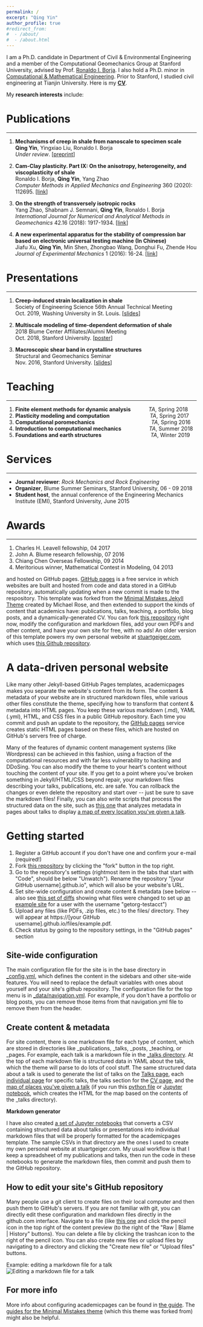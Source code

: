 ```yaml
---
permalink: /
excerpt: "Qing Yin"
author_profile: true
#redirect_from:
#  - /about/
#  - /about.html
---
```

I am a Ph.D. candidate in Department of Civil & Environmental Engineering and a member of the Computational Geomechanics Group at Stanford University, advised by Prof. [Ronaldo I. Borja](https://web.stanford.edu/~borja/). I also hold a Ph.D. minor in [Computational
& Mathematical Engineering](https://icme.stanford.edu). Prior to Stanford, I studied civil engineering at Tianjin University. Here is my [**CV**](https://qwyin.github.io/files/paper1.pdf).

My **research interests** include:

Publications
======
---  
1. **Mechanisms of creep in shale from nanoscale to specimen scale**  
**Qing Yin**, Yingxiao Liu, Ronaldo I. Borja  
*Under review*. [[preprint](https://www.researchgate.net/publication/344498641_Mechanisms_of_creep_in_shale_from_nanoscale_to_specimen_scale)]

2. **Cam-Clay plasticity. Part IX: On the anisotropy, heterogeneity, and viscoplasticity of shale**  
Ronaldo I. Borja, **Qing Yin**, Yang Zhao  
*Computer Methods in Applied Mechanics and Engineering* 360 (2020): 112695. [[link](https://www.sciencedirect.com/science/article/pii/S0045782519305808)]

3. **On the strength of transversely isotropic rocks**  
Yang Zhao, Shabnam J. Semnani, **Qing Yin**, Ronaldo I. Borja  
*International Journal for Numerical and Analytical Methods in Geomechanics* 42.16 (2018): 1917-1934. [[link](https://onlinelibrary.wiley.com/doi/full/10.1002/nag.2809)]

4. **A new experimental apparatus for the stability of compression bar based on electronic universal testing machine (In Chinese)**  
Jiafu Xu, **Qing Yin**, Min Shen, Zhongbao Wang, Donghui Fu, Zhende Hou  
*Journal of Experimental Mechanics* 1 (2016): 16-24. [[link](http://www.cnki.com.cn/Article/CJFDTotal-SYLX201601003.htm)]

Presentations
======
---  
1. **Creep-induced strain localization in shale**  
Society of Engineering Science 56th Annual Technical Meeting  
Oct. 2019, Washing University in St. Louis. [[slides](https://www.researchgate.net/publication/344498960_Creep-induced_Strain_Localization_in_Shale#fullTextFileContent)]

2. **Multiscale modeling of time-dependent deformation of shale**  
2018 Blume Center Affiliates/Alumni Meeting  
Oct. 2018, Stanford University. [[poster](https://web.stanford.edu/~qingyin/files/multiscale_poster.pdf)]

3. **Macroscopic shear band in crystalline structures**  
Structural and Geomechanics Seminar  
Nov. 2016, Stanford University. [[slides](https://web.stanford.edu/~qingyin/files/crystal_poster.pdf)]

Teaching
======
---
1. **Finite element methods for dynamic analysis**  &nbsp; &nbsp; &nbsp; &nbsp; &nbsp; &nbsp;*TA*, Spring 2018  
2. **Plasticity modeling and computation**  &nbsp; &nbsp; &nbsp; &nbsp; &nbsp; &nbsp; &nbsp; &nbsp; &nbsp; &nbsp; &nbsp; &nbsp; &nbsp; *TA*, Spring 2017  
3. **Computational poromechanics**  &nbsp; &nbsp; &nbsp; &nbsp; &nbsp; &nbsp; &nbsp; &nbsp; &nbsp; &nbsp; &nbsp; &nbsp; &nbsp; &nbsp; &nbsp; &nbsp; &nbsp; &nbsp; &nbsp;*TA*, Spring 2016  
4. **Introduction to computational mechanics**  &nbsp; &nbsp; &nbsp; &nbsp; &nbsp; &nbsp; &nbsp; &nbsp; &#8239; *TA*, Summer 2018  
5. **Foundations and earth structures**  &nbsp; &nbsp; &nbsp; &nbsp; &nbsp; &nbsp; &nbsp; &nbsp; &nbsp; &nbsp; &nbsp; &nbsp; &nbsp; &nbsp; &nbsp; &nbsp; *TA*, Winter 2019  

Services
======
---
* **Journal reviewer**: *Rock Mechanics and Rock Engineering*  
* **Organizer**, Blume Summer Seminars, Stanford University, 06 - 09 2018  
* **Student host**, the annual conference of the Engineering Mechanics Institute (EMI), Stanford University, June 2015







Awards
======
---
1. Charles H. Leavell fellowship, 04 2017
2. John A. Blume research fellowship, 07 2016
3. Chiang Chen Overseas Fellowship, 09 2014  
4. Meritorious winner, Mathematical Contest in Modeling, 04 2013


and hosted on GitHub pages. [GitHub pages](https://pages.github.com) is a free service in which websites are built and hosted from code and data stored in a GitHub repository, automatically updating when a new commit is made to the respository. This template was forked from the [Minimal Mistakes Jekyll Theme](https://mmistakes.github.io/minimal-mistakes/) created by Michael Rose, and then extended to support the kinds of content that academics have: publications, talks, teaching, a portfolio, blog posts, and a dynamically-generated CV. You can fork [this repository](https://github.com/academicpages/academicpages.github.io) right now, modify the configuration and markdown files, add your own PDFs and other content, and have your own site for free, with no ads! An older version of this template powers my own personal website at [stuartgeiger.com](http://stuartgeiger.com), which uses [this Github repository](https://github.com/staeiou/staeiou.github.io).

A data-driven personal website
======
Like many other Jekyll-based GitHub Pages templates, academicpages makes you separate the website's content from its form. The content & metadata of your website are in structured markdown files, while various other files constitute the theme, specifying how to transform that content & metadata into HTML pages. You keep these various markdown (.md), YAML (.yml), HTML, and CSS files in a public GitHub repository. Each time you commit and push an update to the repository, the [GitHub pages](https://pages.github.com/) service creates static HTML pages based on these files, which are hosted on GitHub's servers free of charge.

Many of the features of dynamic content management systems (like Wordpress) can be achieved in this fashion, using a fraction of the computational resources and with far less vulnerability to hacking and DDoSing. You can also modify the theme to your heart's content without touching the content of your site. If you get to a point where you've broken something in Jekyll/HTML/CSS beyond repair, your markdown files describing your talks, publications, etc. are safe. You can rollback the changes or even delete the repository and start over -- just be sure to save the markdown files! Finally, you can also write scripts that process the structured data on the site, such as [this one](https://github.com/academicpages/academicpages.github.io/blob/master/talkmap.ipynb) that analyzes metadata in pages about talks to display [a map of every location you've given a talk](https://academicpages.github.io/talkmap.html).

Getting started
======
1. Register a GitHub account if you don't have one and confirm your e-mail (required!)
1. Fork [this repository](https://github.com/academicpages/academicpages.github.io) by clicking the "fork" button in the top right.
1. Go to the repository's settings (rightmost item in the tabs that start with "Code", should be below "Unwatch"). Rename the repository "[your GitHub username].github.io", which will also be your website's URL.
1. Set site-wide configuration and create content & metadata (see below -- also see [this set of diffs](http://archive.is/3TPas) showing what files were changed to set up [an example site](https://getorg-testacct.github.io) for a user with the username "getorg-testacct")
1. Upload any files (like PDFs, .zip files, etc.) to the files/ directory. They will appear at https://[your GitHub username].github.io/files/example.pdf.  
1. Check status by going to the repository settings, in the "GitHub pages" section

Site-wide configuration
------
The main configuration file for the site is in the base directory in [_config.yml](https://github.com/academicpages/academicpages.github.io/blob/master/_config.yml), which defines the content in the sidebars and other site-wide features. You will need to replace the default variables with ones about yourself and your site's github repository. The configuration file for the top menu is in [_data/navigation.yml](https://github.com/academicpages/academicpages.github.io/blob/master/_data/navigation.yml). For example, if you don't have a portfolio or blog posts, you can remove those items from that navigation.yml file to remove them from the header.

Create content & metadata
------
For site content, there is one markdown file for each type of content, which are stored in directories like _publications, _talks, _posts, _teaching, or _pages. For example, each talk is a markdown file in the [_talks directory](https://github.com/academicpages/academicpages.github.io/tree/master/_talks). At the top of each markdown file is structured data in YAML about the talk, which the theme will parse to do lots of cool stuff. The same structured data about a talk is used to generate the list of talks on the [Talks page](https://academicpages.github.io/talks), each [individual page](https://academicpages.github.io/talks/2012-03-01-talk-1) for specific talks, the talks section for the [CV page](https://academicpages.github.io/cv), and the [map of places you've given a talk](https://academicpages.github.io/talkmap.html) (if you run this [python file](https://github.com/academicpages/academicpages.github.io/blob/master/talkmap.py) or [Jupyter notebook](https://github.com/academicpages/academicpages.github.io/blob/master/talkmap.ipynb), which creates the HTML for the map based on the contents of the _talks directory).

**Markdown generator**

I have also created [a set of Jupyter notebooks](https://github.com/academicpages/academicpages.github.io/tree/master/markdown_generator
) that converts a CSV containing structured data about talks or presentations into individual markdown files that will be properly formatted for the academicpages template. The sample CSVs in that directory are the ones I used to create my own personal website at stuartgeiger.com. My usual workflow is that I keep a spreadsheet of my publications and talks, then run the code in these notebooks to generate the markdown files, then commit and push them to the GitHub repository.

How to edit your site's GitHub repository
------
Many people use a git client to create files on their local computer and then push them to GitHub's servers. If you are not familiar with git, you can directly edit these configuration and markdown files directly in the github.com interface. Navigate to a file (like [this one](https://github.com/academicpages/academicpages.github.io/blob/master/_talks/2012-03-01-talk-1.md) and click the pencil icon in the top right of the content preview (to the right of the "Raw | Blame | History" buttons). You can delete a file by clicking the trashcan icon to the right of the pencil icon. You can also create new files or upload files by navigating to a directory and clicking the "Create new file" or "Upload files" buttons.

Example: editing a markdown file for a talk
![Editing a markdown file for a talk](/images/editing-talk.png)

For more info
------
More info about configuring academicpages can be found in [the guide](https://academicpages.github.io/markdown/). The [guides for the Minimal Mistakes theme](https://mmistakes.github.io/minimal-mistakes/docs/configuration/) (which this theme was forked from) might also be helpful.
